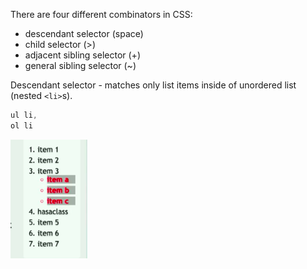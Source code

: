 There are four different combinators in CSS:

* descendant selector (space)
* child selector (>)
* adjacent sibling selector (+)
* general sibling selector (~)

Descendant selector - matches only list items inside of unordered list (nested `<li>`s). 

```css
ul li,
ol li
```
![descendantSelector](./descendantSelector.png)